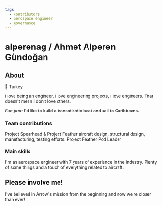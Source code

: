 ```yaml
---
tags:
  - contributors
  - aerospace engineer
  - governance
---
```


# alperenag / Ahmet Alperen Gündoğan

## About

📍 Turkey

I love being an engineer, I love engineering projects, I love engineers. That doesn't mean I don't love others.

*Fun fact:* I'd like to build a transatlantic boat and sail to Caribbeans. 

### Team contributions

Project Spearhead & Project Feather aircraft design, structural design, manufacturing, testing efforts.
Project Feather Pod Leader

### Main skills

I'm an aerospace engineer with 7 years of experience in the industry. Plenty of some things and a touch of everything related to aircraft.

## Please involve me!

I've believed in Arrow's mission from the beginning and now we're closer than ever!
